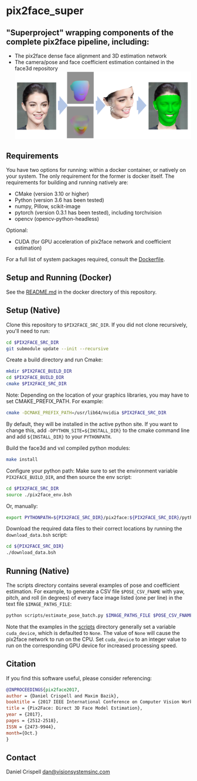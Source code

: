 # pix2face_super
## "Superproject" wrapping components of the complete pix2face pipeline, including:
   * The pix2face dense face alignment and 3D estimation network
   * The camera/pose and face coefficient estimation contained in the face3d repository
![](pix2face_super_teaser.png "pix2face_teaser")

## Requirements
You have two options for running: within a docker container, or natively on your system. The only requirement for the former is docker itself.  The requirements for building and running natively are:

   * CMake (version 3.10 or higher)
   * Python (version 3.6 has been tested)
   * numpy, Pillow, scikit-image
   * pytorch (version 0.3.1 has been tested), including torchvision
   * opencv (opencv-python-headless)

Optional:

   * CUDA (for GPU acceleration of pix2face network and coefficient estimation)

For a full list of system packages required, consult the [Dockerfile](./docker/Dockerfile).

## Setup and Running (Docker)
See the [README.md](./docker/README.md) in the docker directory of this repository.


## Setup (Native)
Clone this repository to `$PIX2FACE_SRC_DIR`. If you did not clone recursively, you'll need to run:
```bash
cd $PIX2FACE_SRC_DIR
git submodule update --init --recursive
```

Create a build directory and run Cmake:
```bash
mkdir $PIX2FACE_BUILD_DIR
cd $PIX2FACE_BUILD_DIR
cmake $PIX2FACE_SRC_DIR
```

Note: Depending on the location of your graphics libraries, you may have to set CMAKE_PREFIX_PATH. For example:
```bash
cmake -DCMAKE_PREFIX_PATH=/usr/lib64/nvidia $PIX2FACE_SRC_DIR
```

By default, they will be installed in the active python site.  If you want to change this, add `-DPYTHON_SITE=${INSTALL_DIR}` to the cmake command line and add `${INSTALL_DIR}` to your `PYTHONPATH`.


Build the face3d and vxl compiled python modules:

```bash
make install
```

Configure your python path:
Make sure to set the environment variable `PIX2FACE_BUILD_DIR`, and then source the env script:
```bash
cd $PIX2FACE_SRC_DIR
source ./pix2face_env.bsh
```

Or, manually:

```bash
export PYTHONPATH=${PIX2FACE_SRC_DIR}/pix2face:${PIX2FACE_SRC_DIR}/python
```

Download the required data files to their correct locations by running the `download_data.bsh` script:
```bash
cd ${PIX2FACE_SRC_DIR}
./download_data.bsh
```


## Running (Native)
The scripts directory contains several examples of pose and coefficient estimation. For example, to generate a CSV file `$POSE_CSV_FNAME` with yaw, pitch, and roll (in degrees) of every face image listed (one per line) in the text file `$IMAGE_PATHS_FILE`:
``` bash
python scripts/estimate_pose_batch.py $IMAGE_PATHS_FILE $POSE_CSV_FNAME
```

Note that the examples in the [scripts](./scripts) directory generally set a variable `cuda_device`, which is defaulted to `None`.  The value of `None` will cause the pix2face network to run on the CPU.  Set `cuda_device` to an integer value to run on the corresponding GPU device for increased processing speed.


## Citation
If you find this software useful, please consider referencing:

```bibtex
@INPROCEEDINGS{pix2face2017,
author = {Daniel Crispell and Maxim Bazik},
booktitle = {2017 IEEE International Conference on Computer Vision Workshop (ICCVW)},
title = {Pix2Face: Direct 3D Face Model Estimation},
year = {2017},
pages = {2512-2518},
ISSN = {2473-9944},
month={Oct.}
}
```


## Contact
Daniel Crispell [dan@visionsystemsinc.com](mailto:dan@visionsystemsinc.com)
